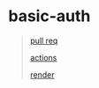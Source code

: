 # basic-auth

>
>[pull req](https://github.com/ehabsalhi/basic-auth/pull/11)
>
>[actions](https://github.com/ehabsalhi/basic-auth/actions)
>
>[render](https://basic-auth-joe8.onrender.com)
